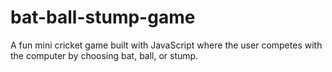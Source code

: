 # bat-ball-stump-game
A fun mini cricket game built with JavaScript where the user competes with the computer by choosing bat, ball, or stump.
